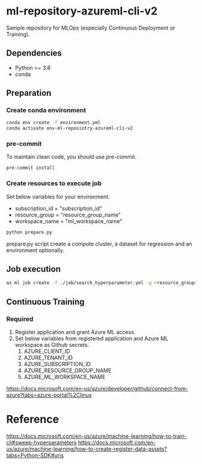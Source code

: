 # ml-repository-azureml-cli-v2

Sample repository for MLOps (especially Continuous Deployment or Training).

## Dependencies

- Python >= 3.8
- conda

## Preparation

### Create conda environment

```bash
conda env create -f environment.yml
conda activate env-ml-reposiotry-azureml-cli-v2
```

### pre-commit

To maintain clean code, you should use pre-commit.

```bash
pre-commit install
```

### Create resources to execute job

Set below variables for your environment.

- subscription_id = "subscription_id"
- resource_group = "resource_group_name"
- workspace_name = "ml_workspace_name"

```bash
python prepare.py
```

prepare.py script create a compute cluster, a dataset for regression and an environment optionally.

## Job execution

```bash
az ml job create -f ./job/search_hyperparameter.yml -g <resource_group> -w <ml_workspace>
```

## Continuous Training

### Required

1. Register application and grant Azure ML access.
1. Set below variables from registered application and Azure ML workspace as Github secrets.
   1. AZURE_CLIENT_ID
   1. AZURE_TENANT_ID
   1. AZURE_SUBSCRIPTION_ID
   1. AZURE_RESOURCE_GROUP_NAME
   1. AZURE_ML_WORKSPACE_NAME

https://docs.microsoft.com/en-us/azure/developer/github/connect-from-azure?tabs=azure-portal%2Clinux

# Reference

https://docs.microsoft.com/en-us/azure/machine-learning/how-to-train-cli#sweep-hyperparameters
https://docs.microsoft.com/en-us/azure/machine-learning/how-to-create-register-data-assets?tabs=Python-SDK#uris
